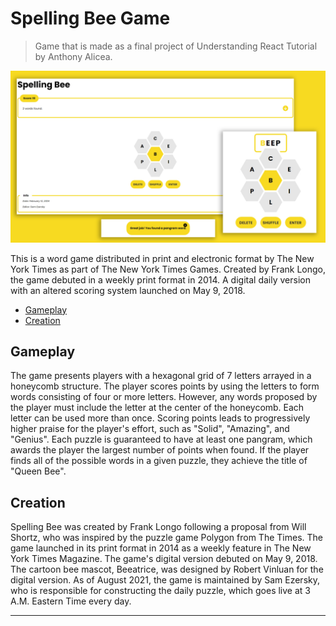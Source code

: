 # Spelling Bee Game

> Game that is made as a final project of Understanding React Tutorial by Anthony Alicea.

<img src="screens.png">

This is a word game distributed in print and electronic format by The New York Times as part of The New York Times Games. Created by Frank Longo, the game debuted in a weekly print format in 2014. A digital daily version with an altered scoring system launched on May 9, 2018.

<!-- toc -->

- [Gameplay](#gameplay)
- [Creation](#creation)

<!-- tocstop -->

## Gameplay

The game presents players with a hexagonal grid of 7 letters arrayed in a honeycomb structure. The player scores points by using the letters to form words consisting of four or more letters. However, any words proposed by the player must include the letter at the center of the honeycomb. Each letter can be used more than once. Scoring points leads to progressively higher praise for the player's effort, such as "Solid", "Amazing", and "Genius". Each puzzle is guaranteed to have at least one pangram, which awards the player the largest number of points when found. If the player finds all of the possible words in a given puzzle, they achieve the title of "Queen Bee".

## Creation

Spelling Bee was created by Frank Longo following a proposal from Will Shortz, who was inspired by the puzzle game Polygon from The Times. The game launched in its print format in 2014 as a weekly feature in The New York Times Magazine. The game's digital version debuted on May 9, 2018. The cartoon bee mascot, Beeatrice, was designed by Robert Vinluan for the digital version. As of August 2021, the game is maintained by Sam Ezersky, who is responsible for constructing the daily puzzle, which goes live at 3 A.M. Eastern Time every day.

---
